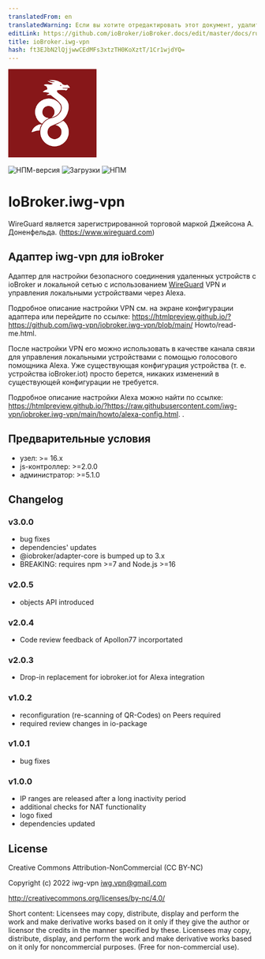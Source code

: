 ```yaml
---
translatedFrom: en
translatedWarning: Если вы хотите отредактировать этот документ, удалите поле «translationFrom», в противном случае этот документ будет снова автоматически переведен
editLink: https://github.com/ioBroker/ioBroker.docs/edit/master/docs/ru/adapterref/iobroker.iwg-vpn/README.md
title: ioBroker.iwg-vpn
hash: ft3EJbN2lQjjwwCEdMFs3xtzTH0KoXztT/1Cr1wjdYQ=
---
```

![Логотип](../../../en/adapterref/iobroker.iwg-vpn/admin/iwg-vpn-sm.png)

![НПМ-версия](http://img.shields.io/npm/v/iobroker.iwg-vpn.svg)
![Загрузки](https://img.shields.io/npm/dm/iobroker.iwg-vpn.svg)
![НПМ](https://nodei.co/npm/iobroker.iwg-vpn.png?downloads=true)

# IoBroker.iwg-vpn
WireGuard является зарегистрированной торговой маркой Джейсона А. Доненфельда. (https://www.wireguard.com)

## Адаптер iwg-vpn для ioBroker
Адаптер для настройки безопасного соединения удаленных устройств с ioBroker и локальной сетью с использованием [WireGuard](https://www.wireguard.com) VPN и управления локальными устройствами через Alexa.

Подробное описание настройки VPN см. на экране конфигурации адаптера или перейдите по ссылке: https://htmlpreview.github.io/?https://github.com/iwg-vpn/iobroker.iwg-vpn/blob/main/ Howto/read-me.html.

После настройки VPN его можно использовать в качестве канала связи для управления локальными устройствами с помощью голосового помощника Alexa. Уже существующая конфигурация устройства (т. е. устройства ioBroker.iot) просто берется, никаких изменений в существующей конфигурации не требуется.

Подробное описание настройки Alexa можно найти по ссылке: https://htmlpreview.github.io/?https://raw.githubusercontent.com/iwg-vpn/iobroker.iwg-vpn/main/howto/alexa-config.html. .

## Предварительные условия
* узел: >= 16.x
* js-контроллер: >=2.0.0
* администратор: >=5.1.0

## Changelog

### v3.0.0
* bug fixes
* dependencies' updates
* @iobroker/adapter-core is bumped up to 3.x
* BREAKING: requires npm >=7 and Node.js >=16

### v2.0.5
* objects API introduced

### v2.0.4
* Code review feedback of Apollon77 incorportated

### v2.0.3
* Drop-in replacement for iobroker.iot for Alexa integration

### v1.0.2
* reconfiguration (re-scanning of QR-Codes) on Peers required
* required review changes in io-package

### v1.0.1
* bug fixes

### v1.0.0
* IP ranges are released after a long inactivity period
* additional checks for NAT functionality
* logo fixed
* dependencies updated

## License
Creative Commons Attribution-NonCommercial (CC BY-NC)

Copyright (c) 2022 iwg-vpn <iwg.vpn@gmail.com>

http://creativecommons.org/licenses/by-nc/4.0/

Short content:
Licensees may copy, distribute, display and perform the work and make derivative works based on it only if they give the author or licensor the credits in the manner specified by these.
Licensees may copy, distribute, display, and perform the work and make derivative works based on it only for noncommercial purposes.
(Free for non-commercial use).